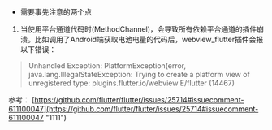 * 需要事先注意的两个点
1. 当使用平台通道代码时(MethodChannel)，会导致所有依赖平台通道的插件崩溃。比如调用了Android端获取电池电量的代码后，webview_flutter插件会报以下错误：

> Unhandled Exception: PlatformException(error, java.lang.IllegalStateException: Trying to create a platform view of unregistered type: plugins.flutter.io/webview E/flutter (14467)

参考：
[https://github.com/flutter/flutter/issues/25714#issuecomment-611100047](https://github.com/flutter/flutter/issues/25714#issuecomment-611100047  "1111")

